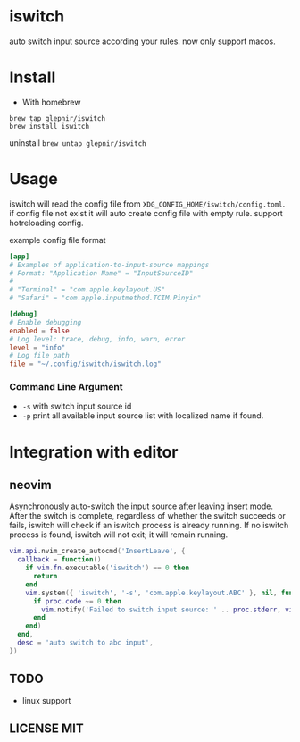# iswitch
auto switch input source according your rules. now only support macos.

# Install

- With homebrew

```
brew tap glepnir/iswitch
brew install iswitch
```
uninstall `brew untap glepnir/iswitch`

# Usage

iswitch will read the config file from `XDG_CONFIG_HOME/iswitch/config.toml`.
if config file not exist it will auto create config file with empty rule.
support hotreloading config.

example config file format

```toml
[app]
# Examples of application-to-input-source mappings
# Format: "Application Name" = "InputSourceID"
# 
# "Terminal" = "com.apple.keylayout.US"
# "Safari" = "com.apple.inputmethod.TCIM.Pinyin"

[debug]
# Enable debugging
enabled = false
# Log level: trace, debug, info, warn, error
level = "info"
# Log file path
file = "~/.config/iswitch/iswitch.log"
```

### Command Line Argument

- `-s` with switch input source id
- `-p` print all available input source list with localized name if found.

# Integration with editor

## neovim

Asynchronously auto-switch the input source after leaving insert mode. After
the switch is complete, regardless of whether the switch succeeds or fails,
iswitch will check if an iswitch process is already running. If no iswitch
process is found, iswitch will not exit; it will remain running.

```lua
vim.api.nvim_create_autocmd('InsertLeave', {
  callback = function()
    if vim.fn.executable('iswitch') == 0 then
      return
    end
    vim.system({ 'iswitch', '-s', 'com.apple.keylayout.ABC' }, nil, function(proc)
      if proc.code ~= 0 then
        vim.notify('Failed to switch input source: ' .. proc.stderr, vim.log.levels.Warn)
      end
    end)
  end,
  desc = 'auto switch to abc input',
})
```

## TODO
- linux support

## LICENSE MIT
